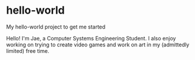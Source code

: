 # hello-world
My hello-world project to get me started

Hello! I'm Jae, a Computer Systems Engineering Student. 
I also enjoy working on trying to create video games and work 
on art in my (admittedly limited) free time.
